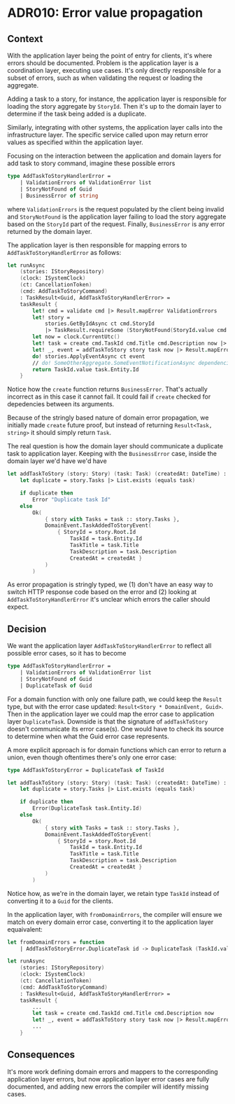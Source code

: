 # ADR010: Error value propagation

## Context

With the application layer being the point of entry for clients, it's where
errors should be documented. Problem is the application layer is a coordination
layer, executing use cases. It's only directly responsible for a subset of
errors, such as when validating the request or loading the aggregate.

Adding a task to a story, for instance, the application layer is responsible for
loading the story aggregate by `StoryId`. Then it's up to the domain layer to
determine if the task being added is a duplicate.

Similarly, integrating with other systems, the application layer calls into the
infrastructure layer. The specific service called upon may return error values
as specified within the application layer.

Focusing on the interaction between the application and domain layers for add
task to story command, imagine these possible errors

```fsharp
type AddTaskToStoryHandlerError =
    | ValidationErrors of ValidationError list
    | StoryNotFound of Guid
    | BusinessError of string
```

where `ValidationErrors` is the request populated by the client being invalid
and `StoryNotFound` is the application layer failing to load the story aggregate
based on the `StoryId` part of the request. Finally, `BusinessError` is any
error returned by the domain layer.

The application layer is then responsible for mapping errors to
`AddTaskToStoryHandlerError` as follows:

```fsharp
let runAsync
    (stories: IStoryRepository)
    (clock: ISystemClock)
    (ct: CancellationToken)
    (cmd: AddTaskToStoryCommand)
    : TaskResult<Guid, AddTaskToStoryHandlerError> =
    taskResult {
        let! cmd = validate cmd |> Result.mapError ValidationErrors
        let! story =
            stories.GetByIdAsync ct cmd.StoryId
            |> TaskResult.requireSome (StoryNotFound(StoryId.value cmd.StoryId))
        let now = clock.CurrentUtc()
        let! task = create cmd.TaskId cmd.Title cmd.Description now |> Result.mapError BusinessError
        let! _, event = addTaskToStory story task now |> Result.mapError BusinessError
        do! stories.ApplyEventAsync ct event
        // do! SomeOtherAggregate.SomeEventNotificationAsync dependencies ct event
        return TaskId.value task.Entity.Id
    }
```

Notice how the `create` function returns `BusinessError`. That's actually
incorrect as in this case it cannot fail. It could fail if `create` checked for
depedencies between its arguments.

Because of the stringly based nature of domain error propagation, we initially
made `create` future proof, but instead of returning `Result<Task, string>` it
should simply return `Task`.

The real question is how the domain layer should communicate a duplicate task to
application layer. Keeping with the `BusinessError` case, inside the domain
layer we'd have we'd have

```fsharp
let addTaskToStory (story: Story) (task: Task) (createdAt: DateTime) : Result<Story * DomainEvent, string> =
    let duplicate = story.Tasks |> List.exists (equals task)

    if duplicate then
        Error "Duplicate task Id"
    else
        Ok(
            { story with Tasks = task :: story.Tasks },
            DomainEvent.TaskAddedToStoryEvent(
                { StoryId = story.Root.Id
                    TaskId = task.Entity.Id
                    TaskTitle = task.Title
                    TaskDescription = task.Description
                    CreatedAt = createdAt }
            )
        )
```

As error propagation is stringly typed, we (1) don't have an easy way to switch
HTTP response code based on the error and (2) looking at
`AddTaskToStoryHandlerError` it's unclear which errors the caller should expect.

## Decision

We want the application layer `AddTaskToStoryHandlerError` to reflect all
possible error cases, so it has to become

```fsharp
type AddTaskToStoryHandlerError =
    | ValidationErrors of ValidationError list
    | StoryNotFound of Guid
    | DuplicateTask of Guid
```

For a domain function with only one failure path, we could keep the `Result`
type, but with the error case updated: `Result<Story * DomainEvent, Guid>`. Then
in the application layer we could map the error case to application layer
`DuplicateTask`. Downside is that the signature of `addTaskToStory` doesn't
communicate its error case(s). One would have to check its source to determine
when what the Guid error case represents.

A more explicit approach is for domain functions which can error to return a
union, even though oftentimes there's only one error case:

```fsharp
type AddTaskToStoryError = DuplicateTask of TaskId

let addTaskToStory (story: Story) (task: Task) (createdAt: DateTime) : Result<Story * DomainEvent, AddTaskToStoryError> =
    let duplicate = story.Tasks |> List.exists (equals task)

    if duplicate then
        Error(DuplicateTask task.Entity.Id)
    else
        Ok(
            { story with Tasks = task :: story.Tasks },
            DomainEvent.TaskAddedToStoryEvent(
                { StoryId = story.Root.Id
                    TaskId = task.Entity.Id
                    TaskTitle = task.Title
                    TaskDescription = task.Description
                    CreatedAt = createdAt }
            )
        )
```

Notice how, as we're in the domain layer, we retain type `TaskId` instead of
converting it to a `Guid` for the clients.

In the application layer, with `fromDomainErrors`, the compiler will ensure we
match on every domain error case, converting it to the application layer
equaivalent:

```fsharp
let fromDomainErrors = function
    | AddTaskToStoryError.DuplicateTask id -> DuplicateTask (TaskId.value id)

let runAsync
    (stories: IStoryRepository)
    (clock: ISystemClock)
    (ct: CancellationToken)
    (cmd: AddTaskToStoryCommand)
    : TaskResult<Guid, AddTaskToStoryHandlerError> =
    taskResult {
        ...
        let task = create cmd.TaskId cmd.Title cmd.Description now
        let! _, event = addTaskToStory story task now |> Result.mapError fromDomainErrors
        ...
    }
```

## Consequences

It's more work defining domain errors and mappers to the corresponding
application layer errors, but now application layer error cases are fully
documented, and adding new errors the compiler will identify missing cases.
